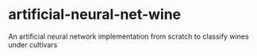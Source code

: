 # artificial-neural-net-wine
An artificial neural network implementation from scratch to classify wines under cultivars
